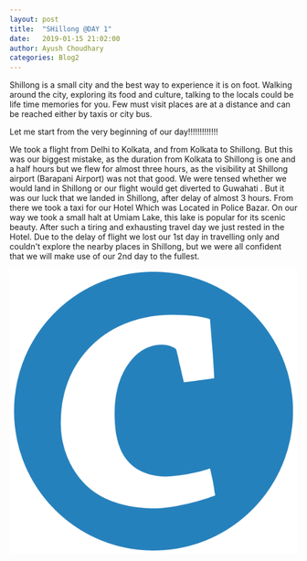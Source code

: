```yaml
---
layout: post
title:  "SHillong @DAY 1"
date:   2019-01-15 21:02:00
author: Ayush Choudhary
categories: Blog2
---
```


Shillong is a small city and the best way to experience it is on foot. Walking around the city, exploring its food and culture, talking to the locals could be life time memories for you. Few must  visit places are at a distance and can be reached either by taxis or city bus.


Let me start from the very beginning of our day!!!!!!!!!!!!!

We took a flight from Delhi to Kolkata, and from Kolkata to Shillong. But this was our biggest mistake, as the duration from Kolkata to Shillong is one and a half hours but we flew for almost three hours, as the visibility at  Shillong airport (Barapani Airport) was not that good. We were tensed whether we would land in Shillong or our flight would get diverted to Guwahati . But it was our luck that we landed in Shillong, after delay of almost 3 hours. From there we took a taxi  for our Hotel Which was Located in Police Bazar. On our way we took a small halt at Umiam Lake, this lake is popular for its scenic beauty. After such a tiring and exhausting travel day we just rested in the Hotel.
Due to the delay of flight we lost our 1st day in travelling only and couldn't  explore the nearby places in Shillong, but we were all confident that we will make use of our 2nd day to the fullest. 

![shillong](/assets/logo.png)


